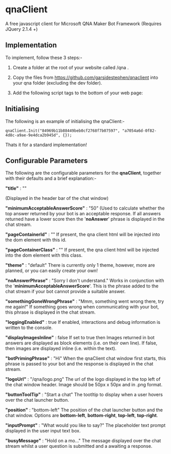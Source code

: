 
# qnaClient
A free javascript client for Microsoft QNA Maker Bot Framework (Requires JQuery 2.1.4 +)


## Implementation
To implement, follow these 3 steps:-
1. Create a folder at the root of your website called /qna .

2. Copy the files from https://github.com/garsidestephen/qnaclient into your qna folder (excluding the dev folder).

3. Add the following script tags to the bottom of your web page:

<script src="/qna/qna.min.js"></script>
<script>
	qnaClient.Init("Your QNA ocpApimSubscriptionKey", "Your QNA urlKey", { });
</script>


## Initialising
The following is an example of initialising the qnaClient:-

    qnaClient.Init("84969b11b88449beb0cf2768f7b07597", "a7054a6d-0f82-4d8c-a9ae-9e4dca2b945d", {});

Thats it for a standard implementation!


## Configurable Parameters
The following are the configurable parameters for the **qnaClient**, together with their defaults and a brief explanation:-

**"title"** :  ""

(Displayed in the header bar of the chat window)

**"minimumAcceptableAnswerScore"** : "50"
(Used to calculate whether the top answer returned by your bot is an acceptable response. If all answers returned have a lower score then the '**noAnswer**' phrase is displayed in the chat stream.

**"pageContainerId"** :  ""
If present, the qna client html will be injected into the dom element with this id.

**"pageContainerClass"** : ""
If present, the qna client html will be injected into the dom element with this class.

**"theme"** :  "default"
There is currently only 1 theme, however, more are planned, or you can easily create your own!

**"noAnswerPhrase"** : "Sorry I don't understand."
Works in conjunction with the '**minimumAcceptableAnswerScore**'. This is the phrase added to the chat stream if your bot cannot provide a suitable answer.

**"somethingGoneWrongPhrase"** : "Mmm, something went wrong there, try me again!"
If something goes wrong when communicating with your bot, this phrase is displayed in the chat stream.

**"loggingEnabled"** : true
If enabled, interactions and debug information is written to the console.

**"displayImagesInline"** : false
If set to true then Images returned in bot answers are displayed as block elements (i.e. on their own line). If false, then images are displayed inline (i.e. within the text).

**"botPrimingPhrase"** : "Hi"
When the qnaClient chat window first starts, this phrase is passed to your bot and the response is displayed in the chat stream.

**"logoUrl"** : "/qna/logo.png"
The url of the logo displayed in the top left of the chat window header. Image should be 50px x 50px and in .png format.

**"buttonToolTip"** : "Start a chat"
The tootltip to display when a user hovers over the chat launcher button.

**"position"** : "bottom-left"
The position of the chat launcher button and the chat window. Options are **bottom-left**, **bottom-right**, **top-left**, **top-right**.

**"inputPrompt"** : "What would you like to say?"
The placeholder text prompt displayed in the user input text box.

**"busyMessage"** : "Hold on a mo..."
The message displayed over the chat stream whilst a user question is submitted and a awaiting a response.
